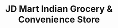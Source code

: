 ---
title: "JD Mart Indian Grocery & Convenience Store"
url: /barrie/jd-mart-indian-grocery-und-convenience-store/
shop: Lebensmittel
---